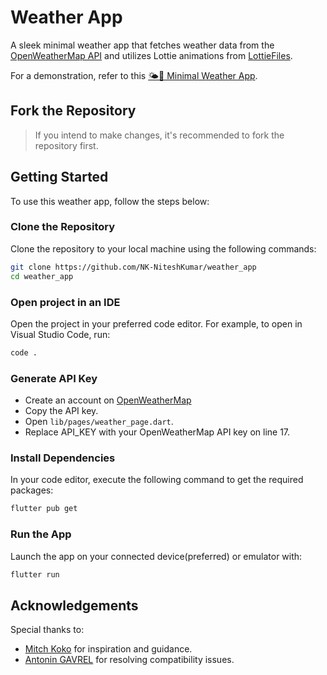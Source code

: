 # Weather App

A sleek minimal weather app that fetches weather data from the [OpenWeatherMap API](https://openweathermap.org/) and utilizes Lottie animations from [LottieFiles](https://lottiefiles.com/).

For a demonstration, refer to this [🌤📱 Minimal Weather App](https://www.youtube.com/watch?v=yLtpMqvMgdY).

## Fork the Repository

> If you intend to make changes, it's recommended to fork the repository first.


## Getting Started

To use this weather app, follow the steps below:

### Clone the Repository

Clone the repository to your local machine using the following commands:

```bash
git clone https://github.com/NK-NiteshKumar/weather_app
cd weather_app
```

### Open project in an IDE
Open the project in your preferred code editor. For example, to open in Visual Studio Code, run:
```bash
code .
```

### Generate API Key
- Create an account on [OpenWeatherMap](https://home.openweathermap.org/api_keys)
- Copy the API key.
- Open `lib/pages/weather_page.dart`.
- Replace API_KEY with your OpenWeatherMap API key on line 17.

### Install Dependencies
In your code editor, execute the following command to get the required packages:
```bash
flutter pub get
```

### Run the App
Launch the app on your connected device(preferred) or emulator with:
```bash
flutter run
```

## Acknowledgements
Special thanks to:
- [Mitch Koko](https://www.youtube.com/@createdbykoko) for inspiration and guidance.
- [Antonin GAVREL](https://stackoverflow.com/questions/67699823/module-was-compiled-with-an-incompatible-version-of-kotlin-the-binary-version-o) for resolving compatibility issues.
